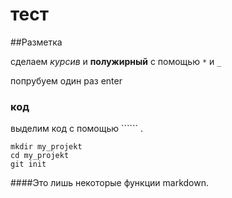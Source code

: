 # тест


##Разметка


сделаем *курсив* и **полужирный** с помощью `*` и `_`


попрубуем один 
раз enter


### код
выделим код с помощью `````` .

```
mkdir my_projekt
cd my_projekt
git init
```

####Это лишь некоторые функции markdown.